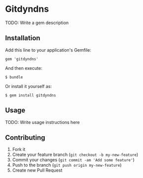 # Gitdyndns

TODO: Write a gem description

## Installation

Add this line to your application's Gemfile:

    gem 'gitdyndns'

And then execute:

    $ bundle

Or install it yourself as:

    $ gem install gitdyndns

## Usage

TODO: Write usage instructions here

## Contributing

1. Fork it
2. Create your feature branch (`git checkout -b my-new-feature`)
3. Commit your changes (`git commit -am 'Add some feature'`)
4. Push to the branch (`git push origin my-new-feature`)
5. Create new Pull Request
